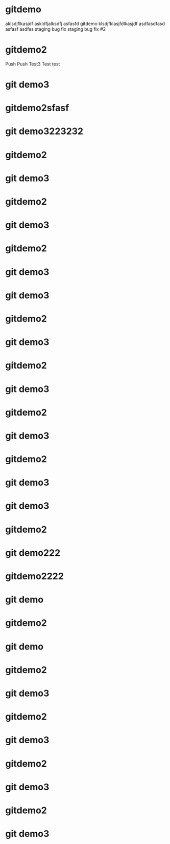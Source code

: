 # gitdemo
aklsdjflkasjdf
askldfjalksdfj
asfasfd
gitdemo
 klsdjfklasjfdlkasjdf 
asdfasdfasd
asfasf
asdfas
staging bug fix 
staging bug fix #2
# gitdemo2
Push Push
Test3
Test test
# git demo3
# gitdemo2sfasf
# git demo3223232
# gitdemo2
# git demo3
# gitdemo2
# git demo3
# gitdemo2
# git demo3
# git demo3
# gitdemo2
# git demo3
# gitdemo2
# git demo3
# gitdemo2
# git demo3
# gitdemo2
# git demo3
# git demo3
# gitdemo2
# git demo222
# gitdemo2222
# git demo
# gitdemo2
# git demo
# gitdemo2
# git demo3
# gitdemo2
# git demo3
# gitdemo2
# git demo3
# gitdemo2
# git demo3
